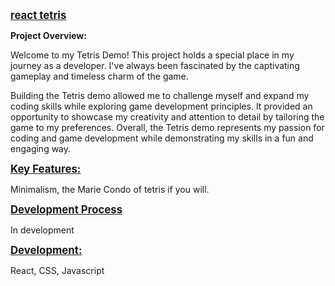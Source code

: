 <b><u><span style="font-size:larger;"> react tetris </span></u></b>


**Project Overview:**

Welcome to my Tetris Demo! This project holds a special place in my journey as a developer. I've always been fascinated by the captivating gameplay and timeless charm of the game.

Building the Tetris demo allowed me to challenge myself and expand my coding skills while exploring game development principles. It provided an opportunity to showcase my creativity and attention to detail by tailoring the game to my preferences. Overall, the Tetris demo represents my passion for coding and game development while demonstrating my skills in a fun and engaging way.

<b><u><span style="font-size:larger;"> Key Features: </span></u></b>

Minimalism, the Marie Condo of tetris if you will. 

<b><u><span style="font-size:larger;"> Development Process </span></u></b>

In development


<b><u><span style="font-size:larger;"> Development: </span></u></b>

React, CSS, Javascript
